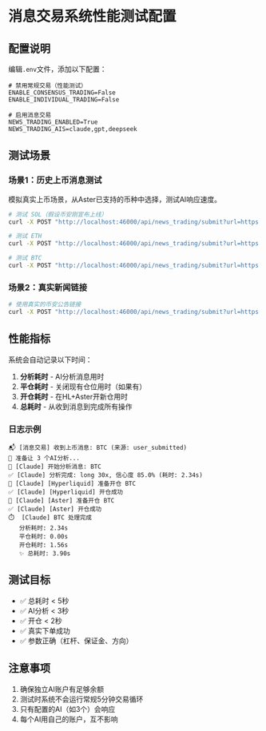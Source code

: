 # 消息交易系统性能测试配置

## 配置说明

编辑`.env`文件，添加以下配置：

```env
# 禁用常规交易（性能测试）
ENABLE_CONSENSUS_TRADING=False
ENABLE_INDIVIDUAL_TRADING=False

# 启用消息交易
NEWS_TRADING_ENABLED=True
NEWS_TRADING_AIS=claude,gpt,deepseek
```

## 测试场景

### 场景1：历史上币消息测试

模拟真实上币场景，从Aster已支持的币种中选择，测试AI响应速度。

```bash
# 测试 SOL（假设币安刚宣布上线）
curl -X POST "http://localhost:46000/api/news_trading/submit?url=https://www.binance.com/en/support/announcement/sol-listing&coin=SOL"

# 测试 ETH
curl -X POST "http://localhost:46000/api/news_trading/submit?url=https://www.binance.com/en/support/announcement/eth-listing&coin=ETH"

# 测试 BTC
curl -X POST "http://localhost:46000/api/news_trading/submit?url=https://www.binance.com/en/support/announcement/btc-listing&coin=BTC"
```

### 场景2：真实新闻链接

```bash
# 使用真实的币安公告链接
curl -X POST "http://localhost:46000/api/news_trading/submit?url=https://www.binance.com/en/support/announcement/binance-will-list-bitcoin-cash-abc-bch-ba9fca8e9b8f401697cb15bb2b2dc48e&coin=BTC"
```

## 性能指标

系统会自动记录以下时间：

1. **分析耗时** - AI分析消息用时
2. **平仓耗时** - 关闭现有仓位用时（如果有）
3. **开仓耗时** - 在HL+Aster开新仓用时
4. **总耗时** - 从收到消息到完成所有操作

### 日志示例

```
📬 [消息交易] 收到上币消息: BTC (来源: user_submitted)
🤖 准备让 3 个AI分析...
🤖 [Claude] 开始分析消息: BTC
✅ [Claude] 分析完成: long 30x, 信心度 85.0% (耗时: 2.34s)
🚀 [Claude] [Hyperliquid] 准备开仓 BTC
✅ [Claude] [Hyperliquid] 开仓成功
🚀 [Claude] [Aster] 准备开仓 BTC
✅ [Claude] [Aster] 开仓成功
⏱️  [Claude] BTC 处理完成
   分析耗时: 2.34s
   平仓耗时: 0.00s
   开仓耗时: 1.56s
   ✨ 总耗时: 3.90s
```

## 测试目标

- ✅ 总耗时 < 5秒
- ✅ AI分析 < 3秒
- ✅ 开仓 < 2秒
- ✅ 真实下单成功
- ✅ 参数正确（杠杆、保证金、方向）

## 注意事项

1. 确保独立AI账户有足够余额
2. 测试时系统不会运行常规5分钟交易循环
3. 只有配置的AI（如3个）会响应
4. 每个AI用自己的账户，互不影响


